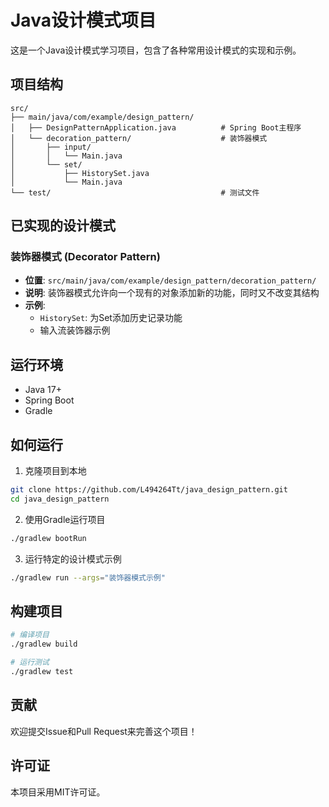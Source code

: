 # Java设计模式项目

这是一个Java设计模式学习项目，包含了各种常用设计模式的实现和示例。

## 项目结构

```
src/
├── main/java/com/example/design_pattern/
│   ├── DesignPatternApplication.java          # Spring Boot主程序
│   └── decoration_pattern/                    # 装饰器模式
│       ├── input/
│       │   └── Main.java
│       └── set/
│           ├── HistorySet.java
│           └── Main.java
└── test/                                      # 测试文件
```

## 已实现的设计模式

### 装饰器模式 (Decorator Pattern)
- **位置**: `src/main/java/com/example/design_pattern/decoration_pattern/`
- **说明**: 装饰器模式允许向一个现有的对象添加新的功能，同时又不改变其结构
- **示例**: 
  - `HistorySet`: 为Set添加历史记录功能
  - 输入流装饰器示例

## 运行环境

- Java 17+
- Spring Boot
- Gradle

## 如何运行

1. 克隆项目到本地
```bash
git clone https://github.com/L494264Tt/java_design_pattern.git
cd java_design_pattern
```

2. 使用Gradle运行项目
```bash
./gradlew bootRun
```

3. 运行特定的设计模式示例
```bash
./gradlew run --args="装饰器模式示例"
```

## 构建项目

```bash
# 编译项目
./gradlew build

# 运行测试
./gradlew test
```

## 贡献

欢迎提交Issue和Pull Request来完善这个项目！

## 许可证

本项目采用MIT许可证。